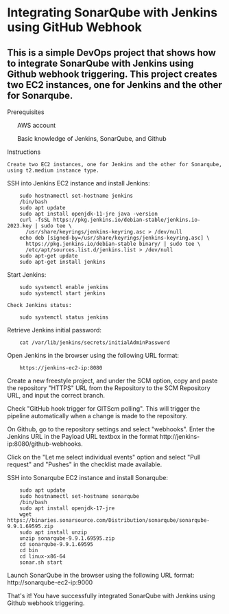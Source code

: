 <h1> Integrating SonarQube with Jenkins using GitHub Webhook </h1>

<h2> This is a simple DevOps project that shows how to integrate SonarQube with Jenkins using Github webhook triggering. This project creates two EC2 instances, one for Jenkins and the other for Sonarqube. </h2>

Prerequisites

   <ul> AWS account </ul>
   <ul>  Basic knowledge of Jenkins, SonarQube, and Github </ul>

Instructions

    Create two EC2 instances, one for Jenkins and the other for Sonarqube, using t2.medium instance type.
    

SSH into Jenkins EC2 instance and install Jenkins:

        sudo hostnamectl set-hostname jenkins 
        /bin/bash 
        sudo apt update 
        sudo apt install openjdk-11-jre java -version 
        curl -fsSL https://pkg.jenkins.io/debian-stable/jenkins.io-2023.key | sudo tee \
          /usr/share/keyrings/jenkins-keyring.asc > /dev/null 
        echo deb [signed-by=/usr/share/keyrings/jenkins-keyring.asc] \
          https://pkg.jenkins.io/debian-stable binary/ | sudo tee \
          /etc/apt/sources.list.d/jenkins.list > /dev/null 
        sudo apt-get update 
        sudo apt-get install jenkins 


Start Jenkins:

        sudo systemctl enable jenkins 
        sudo systemctl start jenkins 

    Check Jenkins status:

        sudo systemctl status jenkins 

Retrieve Jenkins initial password:

        cat /var/lib/jenkins/secrets/initialAdminPassword 

Open Jenkins in the browser using the following URL format:

        https://jenkins-ec2-ip:8080
    
Create a new freestyle project, and under the SCM option, copy and paste the repository "HTTPS" URL from the Repository to the SCM Repository URL, and input the correct branch.

Check "GitHub hook trigger for GITScm polling". This will trigger the pipeline automatically when a change is made to the repository.

On Github, go to the repository settings and select "webhooks". Enter the Jenkins URL in the Payload URL textbox in the format http://jenkins-ip:8080/github-webhooks.

Click on the "Let me select individual events" option and select "Pull request" and "Pushes" in the checklist made available.
    
    
SSH into Sonarqube EC2 instance and install Sonarqube:

        sudo apt update 
        sudo hostnamectl set-hostname sonarqube 
        /bin/bash 
        sudo apt install openjdk-17-jre 
        wget https://binaries.sonarsource.com/Distribution/sonarqube/sonarqube-9.9.1.69595.zip 
        sudo apt install unzip 
        unzip sonarqube-9.9.1.69595.zip 
        cd sonarqube-9.9.1.69595 
        cd bin 
        cd linux-x86-64 
        sonar.sh start 


 Launch SonarQube in the browser using the following URL format:
    http://sonarqube-ec2-ip:9000

That's it! You have successfully integrated SonarQube with Jenkins using Github webhook triggering.
